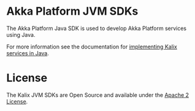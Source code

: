 # Akka Platform JVM SDKs

The Akka Platform Java SDK is used to develop Akka Platform services using Java.

For more information see the documentation for [implementing Kalix services in Java](https://docs.kalix.io/java/index.html).

# License

The Kalix JVM SDKs are Open Source and available under the [Apache 2 License](LICENSE).

